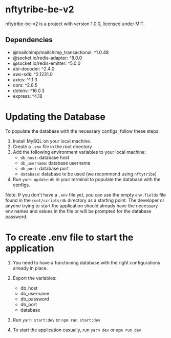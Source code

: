 # nftytribe-be-v2

nftytribe-be-v2 is a project with version 1.0.0, licensed under MIT.

## Dependencies

- @mailchimp/mailchimp_transactional: ^1.0.48
- @socket.io/redis-adapter: ^8.0.0
- @socket.io/redis-emitter: ^5.0.0
- abi-decoder: ^2.4.0
- aws-sdk: ^2.1231.0
- axios: ^1.1.3
- cors: ^2.8.5
- dotenv: ^16.0.3
- express: ^4.18

# Updating the Database

To populate the database with the necessary configs, follow these steps:

1. Install MySQL on your local machine.
2. Create a `.env` file in the root directory
3. Add the following environment variables to your local machine:
   - `db_host`: database host
   - `db_username`: database username
   - `db_port`: database port
   - `database`: database to be used (we recommend using `nftytribe`)
4. Run `yarn update-db` in your terminal to populate the database with the configs.

Note: If you don't have a `.env` file yet, you can use the empty `env.fields` file found in the `root/scripts/db` directory as a starting point. The developer or anyone trying to start the application should already have the necessary env names and values in the file or will be prompted for the database password.

# To create .env file to start the application

1. You need to have a functioning database with the right configurations already in place.

2. Export the variables:

   - db_host
   - db_username
   - db_password
   - db_port
   - database

3. Run `yarn start:dev` or `npm run start:dev`

4. To start the application casually, run `yarn dev` or `npm run dev`
